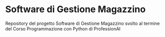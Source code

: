 # Software di Gestione Magazzino

Repository del progetto Software di Gestione Magazzino svolto al termine del Corso Programmazione con Python di ProfessionAI
